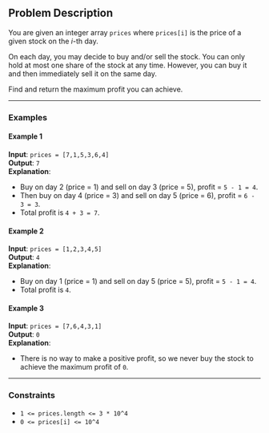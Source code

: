 ## Problem Description

You are given an integer array `prices` where `prices[i]` is the price of a given stock on the *i*-th day.

On each day, you may decide to buy and/or sell the stock. You can only hold at most one share of the stock at any time. However, you can buy it and then immediately sell it on the same day.

Find and return the maximum profit you can achieve.

---

### Examples

#### Example 1
**Input**: `prices = [7,1,5,3,6,4]`  
**Output**: `7`  
**Explanation**: 
- Buy on day 2 (price = 1) and sell on day 3 (price = 5), profit = `5 - 1 = 4`.
- Then buy on day 4 (price = 3) and sell on day 5 (price = 6), profit = `6 - 3 = 3`.
- Total profit is `4 + 3 = 7`.

#### Example 2
**Input**: `prices = [1,2,3,4,5]`  
**Output**: `4`  
**Explanation**: 
- Buy on day 1 (price = 1) and sell on day 5 (price = 5), profit = `5 - 1 = 4`.
- Total profit is `4`.

#### Example 3
**Input**: `prices = [7,6,4,3,1]`  
**Output**: `0`  
**Explanation**: 
- There is no way to make a positive profit, so we never buy the stock to achieve the maximum profit of `0`.

---

### Constraints
- `1 <= prices.length <= 3 * 10^4`
- `0 <= prices[i] <= 10^4`
